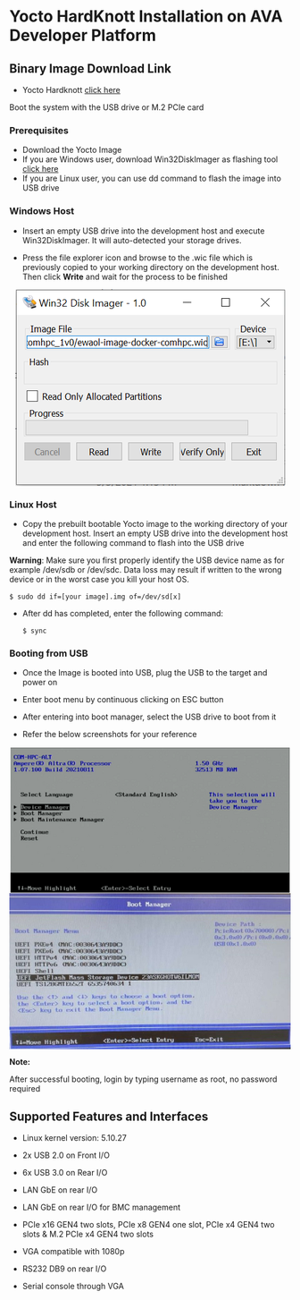# Yocto HardKnott Installation on AVA Developer Platform

<div class="bullets">

## Binary Image Download Link

- Yocto Hardknott [click here](https://hq0epm0west0us0storage.blob.core.windows.net/$web/public/COMe/Ampere/AVA/Images/Yocto/AVA_Yocto-Hardnott_1v1_20210913.7z)

Boot the system with the USB drive or M.2 PCIe card



### Prerequisites

- Download the Yocto Image
- If you are Windows user, download Win32DiskImager as flashing tool [click here](https://sourceforge.net/projects/win32diskimager/)
- If you are Linux user, you can use dd command to flash the image into USB drive



### Windows Host

- Insert an empty USB drive into the development host and execute Win32DiskImager. It will auto-detected your storage drives.

- Press the file explorer icon and browse to the .wic file which is previously copied to your working directory on the development host. Then click **Write** and wait for the process to be finished

   

<img src="YoctoInstallation.assets/w1.PNG" alt="led" style="zoom: 100%; margin-left: auto; margin-right: auto; display: block;" />


   ### Linux Host

- Copy the prebuilt bootable Yocto image to the working directory of your development host. Insert an empty USB drive into the development host and enter the following command to flash into the USB drive


**Warning**: Make sure you first properly identify the USB device name as for example /dev/sdb or /dev/sdc. Data loss may result if written to the wrong device or in the worst case you kill your host OS.

```
$ sudo dd if=[your image].img of=/dev/sd[x]
```
- After dd has completed, enter the following command:

   ```
   $ sync
   ```



### Booting from USB

- Once the Image is booted into USB, plug the USB to the target and power on


- Enter boot menu by continuous clicking on ESC button


- After entering into boot manager, select the USB drive to boot from it


- Refer the below screenshots for your reference

  

<img src="YoctoInstallation.assets/2.png" alt="led" style="zoom: 100%; margin-left: auto; margin-right: auto; display: block;" />



<img src="YoctoInstallation.assets/3.JPEG" alt="led" style="zoom: 100%; margin-left: auto; margin-right: auto; display: block;" />


**Note:**

After successful booting, login by typing username as root, no password required



## Supported Features and Interfaces

- Linux kernel version: 5.10.27

- 2x USB 2.0 on Front I/O

- 6x USB 3.0 on Rear I/O

- LAN GbE on rear I/O

- LAN GbE on rear I/O for BMC management

- PCIe x16 GEN4 two slots, PCIe x8 GEN4 one slot, PCIe x4 GEN4 two slots & M.2 PCIe x4 GEN4 two slots

- VGA compatible with 1080p

- RS232 DB9 on rear I/O

- Serial console through VGA

  

</div>